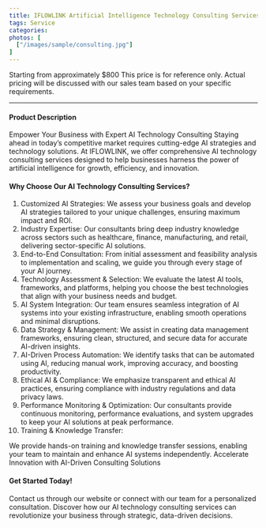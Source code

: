 ```yaml
---
title: IFLOWLINK Artificial Intelligence Technology Consulting Services
tags: Service
categories: 
photos: [
  ["/images/sample/consulting.jpg"]
] 
---
```


Starting from approximately $800
This price is for reference only. Actual pricing will be discussed with our sales team based on your specific requirements.

<!--more-->

---

#### Product Description
Empower Your Business with Expert AI Technology Consulting
Staying ahead in today’s competitive market requires cutting-edge AI strategies and technology solutions. At IFLOWLINK, we offer comprehensive AI technology consulting services designed to help businesses harness the power of artificial intelligence for growth, efficiency, and innovation.

#### Why Choose Our AI Technology Consulting Services?
1. Customized AI Strategies:
We assess your business goals and develop AI strategies tailored to your unique challenges, ensuring maximum impact and ROI.
2. Industry Expertise:
Our consultants bring deep industry knowledge across sectors such as healthcare, finance, manufacturing, and retail, delivering sector-specific AI solutions.
3. End-to-End Consultation:
From initial assessment and feasibility analysis to implementation and scaling, we guide you through every stage of your AI journey.
4. Technology Assessment & Selection:
We evaluate the latest AI tools, frameworks, and platforms, helping you choose the best technologies that align with your business needs and budget.
5. AI System Integration:
Our team ensures seamless integration of AI systems into your existing infrastructure, enabling smooth operations and minimal disruptions.
6. Data Strategy & Management:
We assist in creating data management frameworks, ensuring clean, structured, and secure data for accurate AI-driven insights.
7. AI-Driven Process Automation:
We identify tasks that can be automated using AI, reducing manual work, improving accuracy, and boosting productivity.
8. Ethical AI & Compliance:
We emphasize transparent and ethical AI practices, ensuring compliance with industry regulations and data privacy laws.
9. Performance Monitoring & Optimization:
Our consultants provide continuous monitoring, performance evaluations, and system upgrades to keep your AI solutions at peak performance.
10. Training & Knowledge Transfer:

We provide hands-on training and knowledge transfer sessions, enabling your team to maintain and enhance AI systems independently.
Accelerate Innovation with AI-Driven Consulting Solutions

#### Get Started Today!
Contact us through our website or connect with our team for a personalized consultation. Discover how our AI technology consulting services can revolutionize your business through strategic, data-driven decisions.
